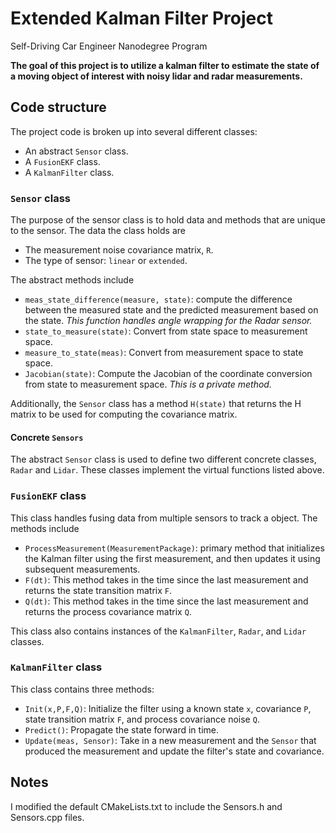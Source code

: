 # Extended Kalman Filter Project

Self-Driving Car Engineer Nanodegree Program

**The goal of this project is to utilize a kalman filter to estimate the state of a moving object of interest with noisy lidar and radar measurements.**

## Code structure
The project code is broken up into several different classes:
* An abstract `Sensor` class.
* A `FusionEKF` class.
* A `KalmanFilter` class.

### `Sensor` class
The purpose of the sensor class is to hold data and methods that are unique to the sensor. The data the class holds are
* The measurement noise covariance matrix, `R`.
* The type of sensor: `linear` or `extended`.

The abstract methods include
* `meas_state_difference(measure, state)`: compute the difference between the measured state and the predicted measurement based on the state. _This function handles angle wrapping for the Radar sensor._
* `state_to_measure(state)`: Convert from state space to measurement space.
* `measure_to_state(meas)`: Convert from measurement space to state space.
* `Jacobian(state)`: Compute the Jacobian of the coordinate conversion from state to measurement space. _This is a private method._

Additionally, the `Sensor` class has a method `H(state)` that returns the H matrix to be used for computing the covariance matrix.

#### Concrete `Sensors`
The abstract `Sensor` class is used to define two different concrete classes, `Radar` and `Lidar`. These classes implement the virtual functions listed above.

### `FusionEKF` class
This class handles fusing data from multiple sensors to track a object. The methods include
* `ProcessMeasurement(MeasurementPackage)`: primary method that initializes the Kalman filter using the first measurement, and then updates it using subsequent measurements.
* `F(dt)`: This method takes in the time since the last measurement and returns the state transition matrix `F`.
* `Q(dt)`: This method takes in the time since the last measurement and returns the process covariance matrix `Q`.

This class also contains instances of the `KalmanFilter`, `Radar`, and `Lidar` classes.

### `KalmanFilter` class
This class contains three methods:
* `Init(x,P,F,Q)`: Initialize the filter using a known state `x`, covariance `P`, state transition matrix `F`, and process covariance noise `Q`.
* `Predict()`: Propagate the state forward in time.
* `Update(meas, Sensor)`: Take in a new measurement and the `Sensor` that produced the measurement and update the filter's state and covariance.

## Notes
I modified the default CMakeLists.txt to include the Sensors.h and Sensors.cpp files.
